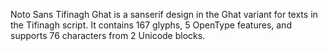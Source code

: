 Noto Sans Tifinagh Ghat is a sanserif design in the Ghat variant for texts in the Tifinagh script. It contains 167 glyphs, 5 OpenType features, and supports 76 characters from 2 Unicode blocks.